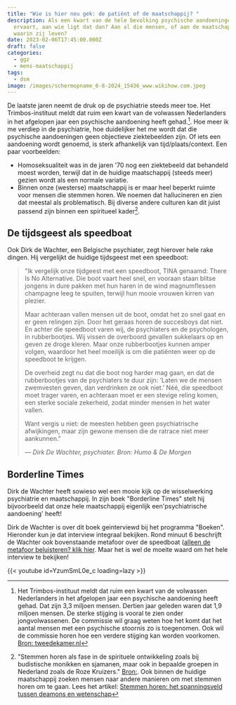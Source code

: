 ```yaml
---
title: "Wie is hier nou gek: de patiënt of de maatschappij? "
description: Als een kwart van de hele bevolking psychische aandoeningen
  ervaart, aan wie ligt dat dan? Aan al die mensen, of aan de maatschappij
  waarin zij leven?
date: 2023-02-06T17:45:00.000Z
draft: false
categories:
  - ggz
  - mens-maatschappij
tags:
  - dsm
image: /images/schermopname_6-8-2024_15436_www.wikihow.com.jpeg
---
```

De laatste jaren neemt de druk op de psychiatrie steeds meer toe. Het Trimbos-instituut meldt dat ruim een kwart van de volwassen Nederlanders in het afgelopen jaar een psychische aandoening heeft gehad.[^1].  Hoe meer ik me verdiep in de psychiatrie, hoe duidelijker het me wordt dat die psychische aandoeningen geen objectieve ziektebeelden zijn. Of iets een aandoening wordt genoemd, is sterk afhankelijk van tijd/plaats/context. Een paar voorbeelden: 
- Homoseksualiteit was in de jaren '70 nog een ziektebeeld dat behandeld moest worden, terwijl dat in de huidige maatschappij (steeds meer) gezien wordt als een normale variatie. 
- Binnen onze (westerse) maatschappij is er maar heel beperkt ruimte voor mensen die stemmen horen. We noemen dat hallucineren en zien dat meestal als problematisch. Bij diverse andere culturen kan dit juist passend zijn binnen een spiritueel kader[^2]. 

## De tijdsgeest als speedboat
Ook Dirk de Wachter, een Belgische psychiater, zegt hierover hele rake dingen. Hij vergelijkt de huidige tijdsgeest met een speedboot:

> "Ik vergelijk onze tijdgeest met een speedboot, TINA genaamd: There Is No Alternative. Die boot vaart heel snel, en vooraan staan blitse jongens in dure pakken met hun haren in de wind magnumflessen champagne leeg te spuiten, terwijl hun mooie vrouwen kirren van plezier.
>
> Maar achteraan vallen mensen uit de boot, omdat het zo snel gaat en er geen relingen zijn. Door het geraas horen de succesboys dat niet. En achter die speedboot varen wij, de psychiaters en de psychologen, in rubberbootjes. Wij vissen de overboord gevallen sukkelaars op en geven ze droge kleren. Maar onze rubberbootjes kunnen amper volgen, waardoor het heel moeilijk is om die patiënten weer op de speedboot te krijgen.
> 
> De overheid zegt nu dat die boot nog harder mag gaan, en dat de rubberbootjes van de psychiaters te duur zijn: ‘Laten we de mensen zwemvesten geven, dan verdrinken ze ook niet.’ Néé, die speedboot moet trager varen, en achteraan moet er een stevige reling komen, een sterke sociale zekerheid, zodat minder mensen in het water vallen.
>
>Want vergis u niet: de meesten hebben geen psychiatrische afwijkingen, maar zijn gewone mensen die de ratrace niet meer aankunnen."
>
> _— Dirk De Wachter, psychiater. Bron: Humo & De Morgen_

## Borderline Times
Dirk de Wachter heeft sowieso wel een mooie kijk op de wisselwerking psychiatrie en maatschappij. In zijn boek "Borderline Times" stelt hij bijvoorbeeld dat onze hele maatschappij eigenlijk een'psychiatrische aandoening' heeft!

Dirk de Wachter is over dit boek geinterviewd bij het programma "Boeken". Hieronder kun je dat interview integraal bekijken. Rond minuut 6 beschrijft de Wachter ook bovenstaande metafoor over de speedboat ([alleen de metafoor beluisteren? klik hier](https://www.youtube.com/clip/UgkxMucmTB-0QRTg5lAmQ8_1IsNIFEJSmVDZ). Maar het is wel de moeite waard om het hele interview te bekijken!


{{< youtube id=YzumSmL0e_c loading=lazy >}}


[^1]: Het Trimbos-instituut meldt dat ruim een kwart van de volwassen Nederlanders in het afgelopen jaar een psychische aandoening heeft gehad. Dat zijn 3,3 miljoen mensen. Dertien jaar geleden waren dat 1,9 miljoen mensen. De sterke stijging is vooral te zien onder jongvolwassenen. De commissie wil graag weten hoe het komt dat het aantal mensen met een psychische stoornis zo is toegenomen. Ook wil de commissie horen hoe een verdere stijging kan worden voorkomen. [Bron: tweedekamer.nl](https://www.tweedekamer.nl/debat_en_vergadering/uitgelicht/rondetafelgesprek-over-de-enorme-stijging-van-het-aantal-mensen-met)

[^2]: "Stemmen horen als fase in de spirituele ontwikkeling zoals bij budistische monikken en sjamanen, maar ook in bepaalde groepen in Nederland zoals de Roze Kruizers." [Bron:]( https://romme-escher.nl/stemmen-hoorders/#:~:text=Stemmen%20horen%20als%20fase%20in,geroepen%20tot%20het%20priesterschap.). Ook binnen de huidige maatschappij zoeken mensen naar andere manieren om met stemmen horen om te gaan. Lees het artikel: [Stemmen horen: het spanningsveld tussen deamons en wetenschap](https://www.psychosenet.nl/het-mag-geen-naam-hebben-over-het-spanningsveld-tussen-deamons-en-wetenschap/)

